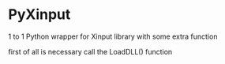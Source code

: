 # PyXinput
 1 to 1 Python wrapper for Xinput library with some extra function

first of all is necessary call the LoadDLL() function
